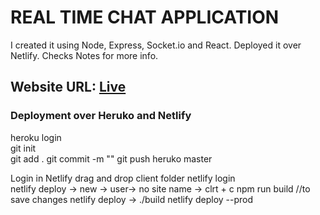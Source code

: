 # REAL TIME CHAT APPLICATION

I created it using Node, Express, Socket.io and React. Deployed it over Netlify. Checks Notes for more info.

## Website URL:   [Live](https://awesome-sinoussi-23bc40.netlify.app)


###  Deployment over Heruko and Netlify

heroku login     
git init     
git add .
git commit -m ""
git push heruko master 

Login in Netlify
drag and drop client folder
netlify login  
netlify deploy -> new -> user-> no site name -> clrt + c <break>
npm run build //to save changes
netlify deploy -> ./build
netlify deploy --prod   



